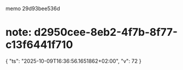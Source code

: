 ﻿memo 29d93bee536d
# note: d2950cee-8eb2-4f7b-8f77-c13f6441f710
{ "ts": "2025-10-09T16:36:56.1651862+02:00", "v": 72 }
